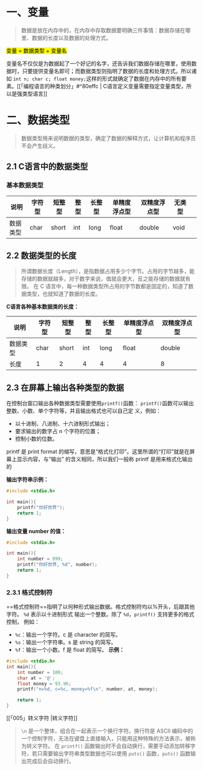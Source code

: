 # 一、变量
> 数据是放在内存中的，在内存中存取数据要明确三件事情：数据存储在哪里、数据的长度以及数据的处理方式。

<mark class="hltr-blue">变量 = 数据类型 + 变量名</mark>

变量名不仅仅是为数据起了一个好记的名字，还告诉我们数据存储在哪里，使用数据时，只要提供变量名即可；而数据类型则指明了数据的长度和处理方式。所以诸如 `int n; char c; float money;`这样的形式就确定了数据在内存中的所有要素。[[「编程语言的种类划分」#^80effc | C语言定义变量需要指定变量类型，所以是强类型语言]]
<br/>

# 二、数据类型
> 数据类型用来说明数据的类型，确定了数据的解释方式，让计算机和程序员不会产生歧义。

## 2.1 C语言中的数据类型

### 基本数据类型

| 说明     | 字符型 | 短整型 | 整型 | 长整型 | 单精度浮点型 | 双精度浮点型 | 无类型 |     |
| -------- | ------ | ------ | ---- | ------ | ------------ | ------------ | ------ | --- |
| 数据类型 | char   | short  | int  | long   | float        | double       | void   |     |

## 2.2 数据类型的长度
> 所谓数据长度（Length），是指数据占用多少个字节。占用的字节越多，能存储的数据就越多，对于数字来说，值就会更大，反之能存储的数据就有限。
> 在 C 语言中，每一种数据类型所占用的字节数都是固定的，知道了数据类型，也就知道了数据的长度。

**C语言各种基本数据类的长度：**

| 说明     | 字符型 | 短整型 | 整型 | 长整型 | 单精度浮点型 | 双精度浮点型 |
| -------- | ------ | ------ | ---- | ------ | ------------ | ------------ |
| 数据类型 | char   | short  | int  | long   | float        | double       |
| 长度     | 1      | 2      | 4    | 4      | 4            | 8            |

## 2.3 在屏幕上输出各种类型的数据

在控制台窗口输出各种数据类型需要使用`printf()`函数：
`printf()`函数可以输出整数、小数、单个字符等，并且输出格式也可以自己定 义，例如： 
- 以十进制、八进制、十六进制形式输出； 
- 要求输出的数字占 n 个字符的位置； 
- 控制小数的位数。

printf 是 print format 的缩写，意思是“格式化打印”。这里所谓的“打印”就是在屏幕上显示内容，与“输出” 的含义相同，所以我们一般称 printf 是用来格式化输出的
<br/>

**输出字符串示例：**
```c
#include <stdio.h>

int main(){
	printf("你好世界");
	return 1;
}
```

**输出变量 number 的值：**
```c
#include <stdio.h>

int main(){
	int number = 999;
	printf("你好世界, %d", number);
	return 1;
}
```

### 2.3.1 格式控制符
==格式控制符==指明了以何种形式输出数据。格式控制符均以%开头，后跟其他字符。
`%d` 表示以十进制形式 输出一个整数。除了 `%d`，`printf()` 支持更多的格式控制，
例如： 
- `%c`：输出一个字符。c 是 character 的简写。 
- `%s`：输出一个字符串。s 是 string 的简写。
- `%f`：输出一个小数。f 是 float 的简写。
**示例：**
```c
#include <stdio.h>
int main(){
	int number = 100;
	char at = '@';
	float money = 93.96;
	printf("n=%d, c=%c, money=%f\n", number, at, money);

	return 1;
}
```

[[「005」转义字符 |转义字符]]
> `\n` 是一个整体，组合在一起表示一个换行字符。换行符是 ASCII 编码中的一个控制字符，无法在键盘上直接输入，只能用这种特殊的方法表示，被称为转义字符。
在 `printf()` 函数输出时不会自动换行，需要手动添加转移字符，若只需要输出字符串类型数据也可以使用 `puts()` 函数，`puts()` 函数输出完成后会自动换行。